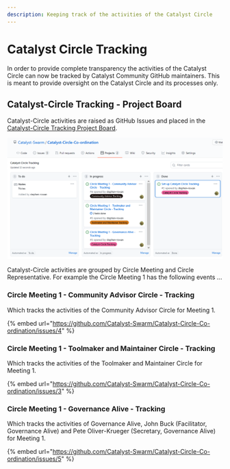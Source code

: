 ```yaml
---
description: Keeping track of the activities of the Catalyst Circle
---
```


# Catalyst Circle Tracking

In order to provide complete transparency the activities of the Catalyst Circle can now be tracked by Catalyst Community GitHub maintainers. This is meant to provide oversight on the Catalyst Circle and its processes only.

## Catalyst-Circle Tracking - Project Board

Catalyst-Circle activities are raised as GitHub Issues and placed in the [Catalyst-Circle Tracking Project Board](https://github.com/Catalyst-Swarm/Catalyst-Circle-Co-ordination/projects/2).

![Catalyst-Circle Tracking - Project Board](.gitbook/assets/2021-07-18-3-.png)

Catalyst-Circle activities are grouped by Circle Meeting and Circle Representative. For example the Circle Meeting 1 has the following events ...

### Circle Meeting 1 - Community Advisor Circle - Tracking

Which tracks the activities of the Community Advisor Circle for Meeting 1.

{% embed url="https://github.com/Catalyst-Swarm/Catalyst-Circle-Co-ordination/issues/4" %}

### Circle Meeting 1 - Toolmaker and Maintainer Circle - Tracking

Which tracks the activities of the Toolmaker and Maintainer Circle for Meeting 1.

{% embed url="https://github.com/Catalyst-Swarm/Catalyst-Circle-Co-ordination/issues/3" %}

### Circle Meeting 1 - Governance Alive - Tracking

Which tracks the activities of Governance Alive,  John Buck \(Facilitator, Governance Alive\) and Pete Oliver-Krueger \(Secretary, Governance Alive\) for Meeting 1.

{% embed url="https://github.com/Catalyst-Swarm/Catalyst-Circle-Co-ordination/issues/5" %}











